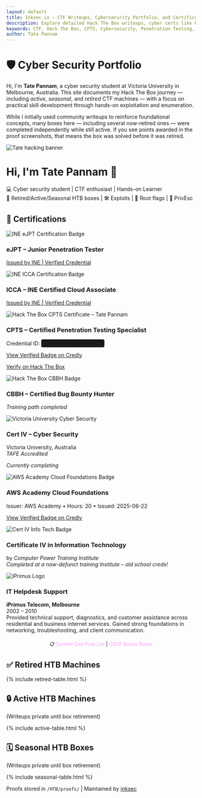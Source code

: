 ```yaml
---
layout: default
title: Inksec.io – CTF Writeups, Cybersecurity Portfolio, and Certifications
description: Explore detailed Hack The Box writeups, cyber certs like CPTS & eJPT, and real-world experience in ethical hacking and penetration testing.
keywords: CTF, Hack The Box, CPTS, Cybersecurity, Penetration Testing, OSCP, CBBH, writeups, inksec, eJPT, infosec portfolio
author: Tate Pannam
---
```


<link rel="stylesheet" href="/assets/css/style.css">
<div class="container">
 <div class="portfolio">
  <h1 class="highlight">🛡️ Cyber Security Portfolio</h1>
<p>Hi, I'm <strong>Tate Pannam</strong>, a cyber security student at Victoria University in Melbourne, Australia. This site documents my Hack The Box journey — including <em>active</em>, <em>seasonal</em>, and <em>retired</em> CTF machines — with a focus on practical skill development through hands-on exploitation and enumeration.</p>
<p>While I initially used community writeups to reinforce foundational concepts, many boxes here — including several now-retired ones — were completed independently while still active. If you see points awarded in the proof screenshots, that means the box was solved before it was retired.</p>


<!-- Hero Banner -->
<div class="hero">
  <img src="https://raw.githubusercontent.com/inkedqt/ctf-writeups/main/assets/tate-banner.png" alt="Tate hacking banner" class="hero-banner" />
  <div class="hero-text">
    <h1>Hi, I'm <span class="highlighted">Tate Pannam</span> 👋</h1>
    <p>💻 Cyber security student | CTF enthusiast | Hands-on Learner<br />
    🧠 Retired/Active/Seasonal HTB boxes | 🛠️ Exploits | 🚩 Root flags | 🔐 PrivEsc</p>
  </div>
 <!-- Certifications -->
  <h2 class="section-title">📜 Certifications</h2>
  <div class="cert-grid">
    <!-- eJPT Card -->
    <div class="cert-card">
      <img src="https://raw.githubusercontent.com/inkedqt/ctf-writeups/main/assets/certs/ejpt.png" alt="INE eJPT Certification Badge" class="cert-img" />
      <h3>eJPT – Junior Penetration Tester</h3>
      <p><a href="https://certs.ine.com/418db589-3ab5-4b4e-9a3c-236681afa28a#acc.9iOk41zd" target="_blank">Issued by INE | Verified Credential</a></p>
    </div>
    <!-- ICCA Card -->
    <div class="cert-card">
      <img src="https://raw.githubusercontent.com/inkedqt/ctf-writeups/main/assets/certs/icca.png" alt="INE ICCA Certification Badge" class="cert-img" />
      <h3>ICCA – INE Certified Cloud Associate</h3>
      <p><a href="https://certs.ine.com/7e00ab5d-87c4-426d-b3f0-2f97dcdd19b7#acc.thj68QBy" target="_blank">Issued by INE | Verified Credential</a></p>
    </div>
  <!-- CPTS Card -->
  <div class="cert-card">
    <img src="https://raw.githubusercontent.com/inkedqt/ctf-writeups/main/assets/certs/cpts.png" alt="Hack The Box CPTS Certificate – Tate Pannam" class="cert-img" />
    <h3>CPTS – Certified Penetration Testing Specialist</h3>
    <p>
      Credential ID: <span style="background: #1a1a1a; padding: 2px 6px; border-radius: 4px;">HTBCERT-3C9B65A17A</span>
    </p>
    <p>
      <a href="https://www.credly.com/badges/3dff4822-f70f-40c8-a4b4-ee19a43b1d26/public_url" target="_blank">
        View Verified Badge on Credly
      </a>
    </p>
    <p>
      <a href="https://www.hackthebox.com/certificates" target="_blank">
        Verify on Hack The Box
      </a>
    </p>
  </div>
    <!-- CBBH Card -->
    <div class="cert-card">
      <img src="https://raw.githubusercontent.com/inkedqt/ctf-writeups/main/assets/certs/cbbh2.png" alt="Hack The Box CBBH Badge" class="cert-img" />
      <h3>CBBH – Certified Bug Bounty Hunter</h3>
      <p><em>Training path completed</em></p>
    </div>
    <!-- Cert IV Cyber Security -->
    <div class="cert-card">
      <img src="https://raw.githubusercontent.com/inkedqt/ctf-writeups/main/assets/certs/vu-cyber.png" alt="Victoria University Cyber Security" class="cert-img" />
      <h3>Cert IV – Cyber Security</h3>
      <p>Victoria University, Australia<br /><em>TAFE Accredited</em></p>
      <p><em>Currently completing</em></p>
    </div>
    <!-- AWS Academy Cloud Foundations -->
    <div class="cert-card">
      <img
        src="https://raw.githubusercontent.com/inkedqt/ctf-writeups/main/assets/certs/aws_cloud_foundations.png"
        alt="AWS Academy Cloud Foundations Badge"
        class="cert-img"
      />
      <h3>AWS Academy Cloud Foundations</h3>
      <p>Issuer: AWS Academy • Hours: 20 • Issued: 2025-06-22</p>
      <p>
        <a href="https://www.credly.com/badges/5ddab929-392f-4e98-9a0e-4089c4a3dd90/print" target="_blank" rel="noopener">
          View Verified Badge on Credly
        </a>
      </p>
    </div>
    <!-- Cert IV in Info Tech (2003) -->
    <div class="cert-card">
      <img src="https://raw.githubusercontent.com/inkedqt/ctf-writeups/main/assets/certs/certiv-it.png" alt="Cert IV Info Tech Badge" class="cert-img" />
      <h3>Certificate IV in Information Technology</h3>
      by <em>Computer Power Training Institute</em><br />
      <em>Completed at a now-defunct training Institute – old school creds!</em></p>
    </div>
    <div class="cert-card">
      <img src="https://raw.githubusercontent.com/inkedqt/ctf-writeups/main/assets/certs/iprimus.png" alt="iPrimus Logo" class="cert-img" />
      <h3>IT Helpdesk Support</h3>
      <p><strong>iPrimus Telecom, Melbourne</strong><br />
      2002 – 2010<br />
      Provided technical support, diagnostics, and customer assistance across residential and business internet services. Gained strong foundations in networking, troubleshooting, and client communication.</p>
    </div>
  </div>
  </div>
<p style="text-align: center; font-size: 0.9em; margin-top: 20px; margin-bottom: 0;">
  📋 
  <a href="/prep.html" style="text-decoration: none; color: #ff99ff;">
    Current Cert Prep List
  </a> | 
  <a href="/oscp.html" style="text-decoration: none; color: #ff99ff;">
    OSCP Bonus Boxes
  </a>
</p>
  <h2 class="section-title">✅ Retired HTB Machines</h2>
  {% include retired-table.html %}

  <h2 class="section-title">🔒 Active HTB Machines</h2>
  <p class="private-note">(Writeups private until box retirement)</p>
  {% include active-table.html %}

  <h2 class="section-title">🗓️ Seasonal HTB Boxes</h2>
  <p class="private-note">(Writeups private until box retirement)</p>
  {% include seasonal-table.html %}

  <footer>
    <p>Proofs stored in <code>/HTB/proofs/</code> | Maintained by <a href="https://github.com/inkedqt">inksec</a></p>
  </footer>
 </div>
</div>
